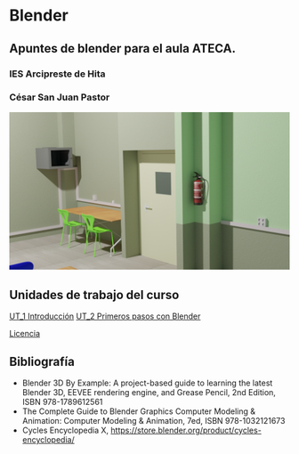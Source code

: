 # Blender
## Apuntes de blender para el aula ATECA.

### **IES Arcipreste de Hita**

### **César San Juan Pastor**

![](Portada.png)

## Unidades de trabajo del curso
[UT_1 Introducción](ut_1/ut_1_01.md)
[UT_2 Primeros pasos con Blender](ut_2/ut_2_01.md)

[Licencia](https://github.com/csanjuanp-ies/blender/blob/main/LICENSE)

## Bibliografía
- Blender 3D By Example: A project-based guide to learning the latest Blender 3D, EEVEE rendering engine, and Grease Pencil, 2nd Edition, ISBN 978-1789612561
- The Complete Guide to Blender Graphics Computer Modeling & Animation: Computer Modeling & Animation, 7ed, ISBN 978-1032121673
- Cycles Encyclopedia X, https://store.blender.org/product/cycles-encyclopedia/
